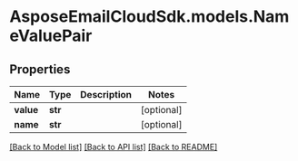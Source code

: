# AsposeEmailCloudSdk.models.NameValuePair
## Properties
Name | Type | Description | Notes
------------ | ------------- | ------------- | -------------
**value** | **str** |  | [optional] 
**name** | **str** |  | [optional] 



[[Back to Model list]](README.md#documentation-for-models) [[Back to API list]](README.md#documentation-for-api-endpoints) [[Back to README]](README.md)



